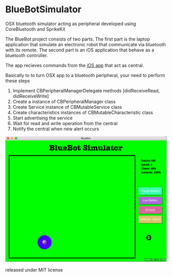 # BlueBotSimulator
OSX bluetooth simulator acting as peripheral developed using CoreBluetooth and SprikeKit

The BlueBot project consists of two parts. The first part is the laptop application that simulate an electronic robot
that communicate via bluetooth with its remote. The second part is an iOS application that behave as a bluetooth controller.


The app recieves commands from the [iOS app](https://github.com/nour7/BlueBotController) that act as central. 

Basically to to turn OSX app to a bluetooth peripheral, your need to perform these steps

1. Implement CBPeripheralManagerDelegate methods [didReceiveRead, didReceiveWrite]
2. Create a instance of CBPeripheralManager class
3. Create Service instance of CBMutableService class
4. Create characteristics instances of CBMutableCharacteristic class
5. Start advertising the service
6. Wait for read and write operation from the central
7. Notify the central when new alert occurs

<img src="https://github.com/nour7/BlueBotSimulator/blob/master/screen1.png" width="650">

released under MIT license
